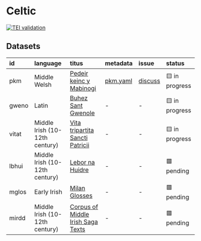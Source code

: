 # Celtic
[![TEI validation](https://github.com/TITUS-2-0/celtic/actions/workflows/validate_data.yaml/badge.svg?branch=main)](https://github.com/TITUS-2-0/celtic/actions/workflows/validate_data.yaml)
## Datasets
| id    | language                       | titus                                                                                                   | metadata                                                                     | issue                                                   | status         |
|:------|:-------------------------------|:--------------------------------------------------------------------------------------------------------|:-----------------------------------------------------------------------------|:--------------------------------------------------------|:---------------|
| pkm   | Middle Welsh                   | [Pedeir keinc y Mabinogi](http://titus.uni-frankfurt.de/texte/etcs/celt/mcymr/pkm/pkm.htm)              | [pkm.yaml](https://github.com/TITUS-2-0/metadata/blob/main/curated/pkm.yaml) | [discuss](https://github.com/TITUS-2-0/celtic/issues/1) | 🟨 in progress |
| gweno | Latin                          | [Buhez Sant Gwenole](http://titus.uni-frankfurt.de/texte/etcs/celt/mbret/gwenole/gweno.htm)             | -                                                                            | -                                                       | 🟨 in progress |
| vitat | Middle Irish (10-12th century) | [Vita tripartita Sancti Patricii](http://titus.uni-frankfurt.de/texte/etcs/celt/mir/vitatrip/vitat.htm) | -                                                                            | -                                                       | 🟨 in progress |
| lbhui | Middle Irish (10-12th century) | [Lebor na Huidre](http://titus.uni-frankfurt.de/texte/etcs/celt/mir/lbhuid/lbhui.htm)                   | -                                                                            | -                                                       | 🟥 pending     |
| mglos | Early Irish                    | [Milan Glosses](http://titus.uni-frankfurt.de/texte/etcs/celt/air/mglos1/mglos.htm)                     | -                                                                            | -                                                       | 🟥 pending     |
| mirdd | Middle Irish (10-12th century) | [Corpus of Middle Irish Saga Texts](http://titus.uni-frankfurt.de/texte/etcs/celt/mir/mirddm/mirdd.htm) | -                                                                            | -                                                       | 🟥 pending     |